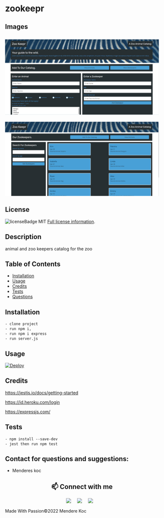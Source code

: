 # zookeepr

## Images

## ![ScreenShot](/public/assets/images/Screenshot1.png)

![ScreenShot](/public/assets/images/Screenshot2.png)

## License

![licenseBadge](https://img.shields.io/badge/License-MIT-blue.svg)
MIT
[Full license information]("MIT').

## Description

animal and zoo keepers catalog for the zoo

## Table of Contents

- [Installation](#installation)
- [Usage](#usage)
- [Credits](#credits)
- [Tests](#tests)
- [Questions](#contact)

<a name="installation"></a>

## Installation

```
- clone project
- run npm i,
- run npm i express
- run server.js

```

<a name="usage"></a>

## Usage

[![Deploy](https://www.herokucdn.com/deploy/button.svg)](https://zookeepr-pro.herokuapp.com)

<a name="credits"></a>

## Credits

https://jestjs.io/docs/getting-started

https://id.heroku.com/login

https://expressjs.com/

<a name="tests"></a>

## Tests

```
- npm install --save-dev
- jest then run npm test

```

## Contact for questions and suggestions:

- Menderes koc

<h2  align="center">📫 Connect with me </h2>
<p align="center">
  <a target="_blank"href="https://www.linkedin.com/in/mendereskoc/"><img src="https://img.shields.io/badge/linkedin-%230077B5.svg?&style=for-the-badge&logo=linkedin&logoColor=white" /></a>&nbsp;&nbsp;&nbsp;&nbsp;
  <a target="_blank"href="https://twitter.com/Mendereskoc4"><img src="https://img.shields.io/badge/twitter-%231DA1F2.svg?&style=for-the-badge&logo=twitter&logoColor=white" /></a>&nbsp;&nbsp;&nbsp;&nbsp;
  <a href="mailto:mndrs.kc@gmail.com?subject=Hello%20Menderes,%20From%20Github"><img src="https://img.shields.io/badge/gmail-%23D14836.svg?&style=for-the-badge&logo=gmail&logoColor=white" /></a>&nbsp;&nbsp;&nbsp;&nbsp;
</p>

Made With Passion©️2022 Mendere Koc

